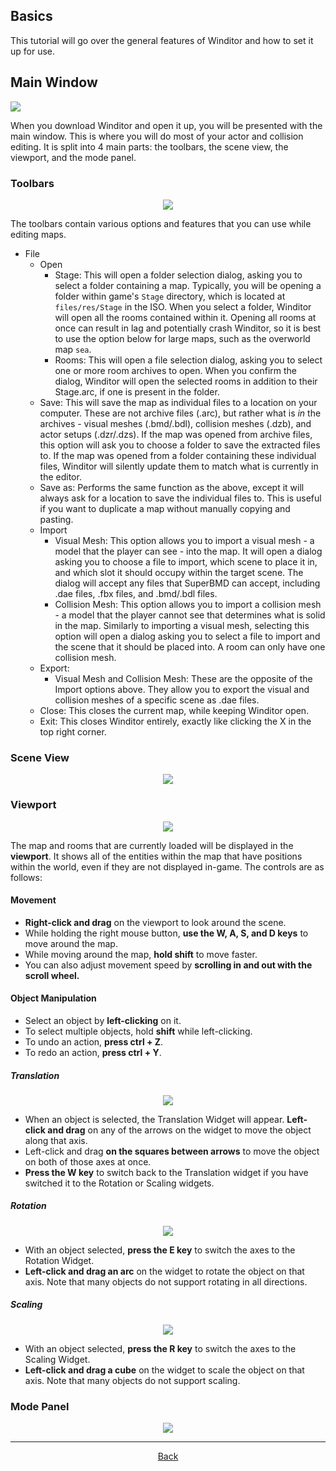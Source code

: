 ## Basics
This tutorial will go over the general features of Winditor and how to set it up for use.

## Main Window
<img src="./mainwindow.png">

When you download Winditor and open it up, you will be presented with the main window. This is where you will do most of your actor and collision editing. It is split into 4 main parts: the toolbars, the scene view, the viewport, and the mode panel.

### Toolbars
<p align="center">
  <img src="./toolbars.png" alignment="center">
</p>

The toolbars contain various options and features that you can use while editing maps.

* File
  * Open
    * Stage: This will open a folder selection dialog, asking you to select a folder containing a map. Typically, you will be opening a folder within game's `Stage` directory, which is located at `files/res/Stage` in the ISO. When you select a folder, Winditor will open all the rooms contained within it. Opening all rooms at once can result in lag and potentially crash Winditor, so it is best to use the option below for large maps, such as the overworld map `sea`. 
    * Rooms: This will open a file selection dialog, asking you to select one or more room archives to open. When you confirm the dialog, Winditor will open the selected rooms in addition to their Stage.arc, if one is present in the folder.
  * Save: This will save the map as individual files to a location on your computer. These are not archive files (.arc), but rather what is *in* the archives - visual meshes (.bmd/.bdl), collision meshes (.dzb), and actor setups (.dzr/.dzs). If the map was opened from archive files, this option will ask you to choose a folder to save the extracted files to. If the map was opened from a folder containing these individual files, Winditor will silently update them to match what is currently in the editor.
  * Save as: Performs the same function as the above, except it will always ask for a location to save the individual files to. This is useful if you want to duplicate a map without manually copying and pasting.
  * Import
    * Visual Mesh: This option allows you to import a visual mesh - a model that the player can see - into the map. It will open a dialog asking you to choose a file to import, which scene to place it in, and which slot it should occupy within the target scene. The dialog will accept any files that SuperBMD can accept, including .dae files, .fbx files, and .bmd/.bdl files.
    * Collision Mesh: This option allows you to import a collision mesh - a model that the player cannot see that determines what is solid in the map. Similarly to importing a visual mesh, selecting this option will open a dialog asking you to select a file to import and the scene that it should be placed into. A room can only have one collision mesh.
  * Export:
    * Visual Mesh and Collision Mesh: These are the opposite of the Import options above. They allow you to export the visual and collision meshes of a specific scene as .dae files.
  * Close: This closes the current map, while keeping Winditor open.
  * Exit: This closes Winditor entirely, exactly like clicking the X in the top right corner.
  
### Scene View
<p align="center">
  <img src="./sceneview.png">
</p>

### Viewport
<p align="center">
  <img src="./viewport.png">
</p>

The map and rooms that are currently loaded will be displayed in the **viewport**. It shows all of the entities within the map that have positions within the world, even if they are not displayed in-game. The controls are as follows:

#### Movement
* **Right-click and drag** on the viewport to look around the scene.
* While holding the right mouse button, **use the W, A, S, and D keys** to move around the map.
* While moving around the map, **hold shift** to move faster.
* You can also adjust movement speed by **scrolling in and out with the scroll wheel.**

#### Object Manipulation
* Select an object by **left-clicking** on it.
* To select multiple objects, hold **shift** while left-clicking.
* To undo an action, **press ctrl + Z**.
* To redo an action, **press ctrl + Y**.

##### Translation
<p align="center">
  <img src="./basics_move_axes.png">
</p>

* When an object is selected, the Translation Widget will appear. **Left-click and drag** on any of the arrows on the widget to move the object along that axis.
* Left-click and drag **on the squares between arrows** to move the object on both of those axes at once.
* **Press the W key** to switch back to the Translation widget if you have switched it to the Rotation or Scaling widgets.

##### Rotation
<p align="center">
  <img src="./basics_rot_axes.png">
</p>

* With an object selected, **press the E key** to switch the axes to the Rotation Widget.
* **Left-click and drag an arc** on the widget to rotate the object on that axis. Note that many objects do not support rotating in all directions.

##### Scaling
<p align="center">
  <img src="./basics_scale_axes.png">
</p>

* With an object selected, **press the R key** to switch the axes to the Scaling Widget.
* **Left-click and drag a cube** on the widget to scale the object on that axis. Note that many objects do not support scaling.

### Mode Panel
<p align="center">
  <img src="./modepanel.png">
</p>

<hr>
<p align="center">
  <a href="../tutorials.html">Back</a>
</p>

